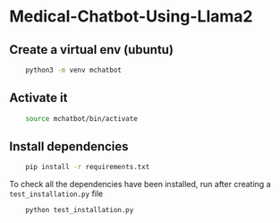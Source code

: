 # Medical-Chatbot-Using-Llama2

## Create a virtual env (ubuntu)
``` bash
    python3 -m venv mchatbot
```

## Activate it
```bash
    source mchatbot/bin/activate
```

## Install dependencies

```bash
    pip install -r requirements.txt
```

To check all the dependencies have been installed, run after creating a `test_installation.py` file
```bash
    python test_installation.py
```